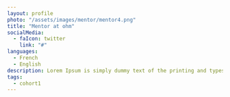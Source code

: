 ```yaml
---
layout: profile
photo: "/assets/images/mentor/mentor4.png"
title: "Mentor at ohm"
socialMedia:
  - faIcon: twitter
    link: "#"
languages:
  - French
  - English
description: Lorem Ipsum is simply dummy text of the printing and typesetting industry.
tags:
  - cohort1
---
```

